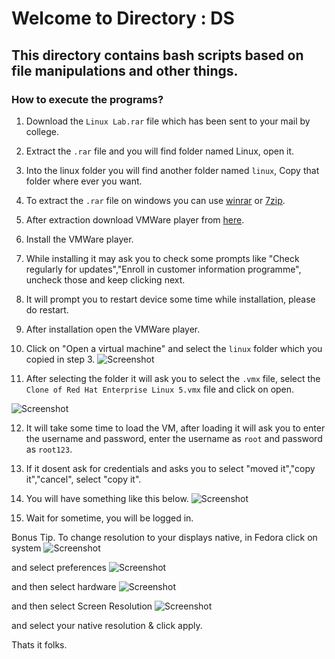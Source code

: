 # Welcome to Directory : DS

## This directory contains bash scripts based on file manipulations and other things.

### How to execute the programs?

1. Download the `Linux Lab.rar` file which has been sent to your mail by college.

2. Extract the `.rar` file and you will find folder named Linux, open it.

3. Into the linux folder you will find another folder named `linux`, Copy that folder where ever you want.

4. To extract the `.rar` file on windows you can use [winrar](https://www.win-rar.com/start.html?&L=0) or [7zip](https://www.7-zip.org/).

5. After extraction download VMWare player from [here](https://download3.vmware.com/software/WKST-PLAYER-1700/VMware-player-full-17.0.0-20800274.exe).

6. Install the VMWare player.

7. While installing it may ask you to check some prompts like "Check regularly for updates","Enroll in customer information programme", uncheck those and keep clicking next.

8. It will prompt you to restart device some time while installation, please do restart.

9. After installation open the VMWare player. 

10. Click on "Open a virtual machine" and select the `linux` folder which you copied in step 3.
![Screenshot](../DS/images/VMWare.png)

11. After selecting the folder it will ask you to select the `.vmx` file, select the `Clone of Red Hat Enterprise Linux 5.vmx` file and click on open.

![Screenshot](../DS/images/redhat.png)

12. It will take some time to load the VM, after loading it will ask you to enter the username and password, enter the username as `root` and password as `root123`.

13. If it dosent ask for credentials and asks you to select "moved it","copy it","cancel", select "copy it".

14. You will have something like this below.
![Screenshot](../DS/images/resume.png)

15. Wait for sometime, you will be logged in.

Bonus Tip. To change resolution to your displays native, in Fedora click on system ![Screenshot](../DS/images/system.png) 

and select preferences ![Screenshot](../DS/images/preferences.png) 

and then select hardware ![Screenshot](../DS/images/hardware.png) 

and then select Screen Resolution ![Screenshot](../DS/images/resolution.png) 

and select your native resolution & click apply.

Thats it folks.